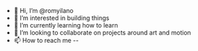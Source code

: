 - 👋 Hi, I’m @romyilano
- 👀 I’m interested in building things
- 🌱 I’m currently learning how to learn
- 💞️ I’m looking to collaborate on projects around art and motion
- 📫 How to reach me --

<!---
romyilano/romyilano is a ✨ special ✨ repository because its `README.md` (this file) appears on your GitHub profile.
You can click the Preview link to take a look at your changes.
--->
